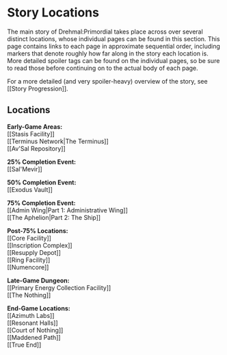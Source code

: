 # Story Locations

The main story of Drehmal:Primordial takes place across over several distinct locations, whose individual pages can be found in this section. This page contains links to each page in approximate sequential order, including markers that denote roughly how far along in the story each location is. More detailed spoiler tags can be found on the individual pages, so be sure to read those before continuing on to the actual body of each page.

For a more detailed (and very spoiler-heavy) overview of the story, see [[Story Progression]].

## Locations

**Early-Game Areas:** <br>
[[Stasis Facility]] <br>
[[Terminus Network|The Terminus]] <br>
[[Av'Sal Repository]]

**25% Completion Event:** <br>
[[Sal'Mevir]]

**50% Completion Event:** <br>
[[Exodus Vault]]

**75% Completion Event:** <br>
[[Admin Wing|Part 1: Administrative Wing]] <br>
[[The Aphelion|Part 2: The Ship]]

**Post-75% Locations:** <br>
[[Core Facility]] <br>
[[Inscription Complex]] <br>
[[Resupply Depot]] <br>
[[Ring Facility]] <br>
[[Numencore]]

**Late-Game Dungeon:** <br>
[[Primary Energy Collection Facility]] <br>
[[The Nothing]]

**End-Game Locations:** <br>
[[Azimuth Labs]] <br>
[[Resonant Halls]] <br>
[[Court of Nothing]] <br>
[[Maddened Path]] <br>
[[True End]]
